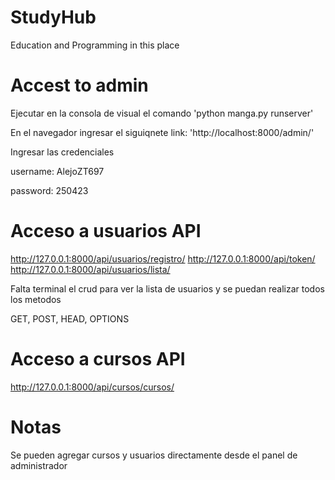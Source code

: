 # StudyHub
 Education and Programming in this place

# Accest to admin
 Ejecutar en la consola de visual el comando
 'python manga.py runserver'

 En el navegador ingresar el siguiqnete link:
 'http://localhost:8000/admin/'

 Ingresar las credenciales

 username: AlejoZT697

 password: 250423

# Acceso a usuarios API

 http://127.0.0.1:8000/api/usuarios/registro/
http://127.0.0.1:8000/api/token/
http://127.0.0.1:8000/api/usuarios/lista/

Falta terminal el crud para ver la lista de usuarios y se puedan realizar todos los metodos

GET, POST, HEAD, OPTIONS

# Acceso a cursos API

http://127.0.0.1:8000/api/cursos/cursos/

# Notas

Se pueden agregar cursos y usuarios directamente desde el panel de administrador

